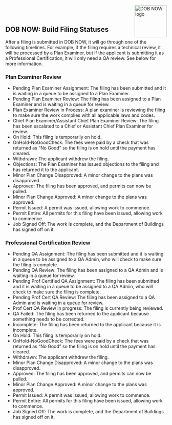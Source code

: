 <img align="right" width="100" height="100" src="https://github.com/cnicklin/D3_DOBNOW_Milestone/blob/gh-pages/01-dob-now-logo.jpg" alt="DOB NOW logo">
<br><br>

## DOB NOW: Build Filing Statuses

After a filing is submitted in DOB NOW, it will go through one of the following timelines. For example, if the filing requires a technical review, it will be processed by a Plan Examiner, but if the applicant is submitting it as a Professional Certification, it will only need a QA review. See below for more information.

### Plan Examiner Review
* Pending Plan Examiner Assignment: The filing has been submitted and it is waiting in a queue to be assigned to a Plan Examiner. 
* Pending Plan Examiner Review: The filing has been assigned to a Plan Examiner and is waiting in a queue for review.
* Plan Examiner Review in Process: A plan examiner is reviewing the filing to make sure the work complies with all applicable laws and codes. 
* Chief Plan Examiner/Assistant Chief Plan Examiner Review: The filing has been escalated to a Chief or Assistant Chief Plan Examiner for review.
* On Hold: This filing is temporarily on hold.
* OnHold-NoGoodCheck: The fees were paid by a check that was returned as “No Good” so the filing is on hold until the payment has cleared.
* Withdrawn: The applicant withdrew the filing.
* Objections: The Plan Examiner has issued objections to the filing and has returned it to the applicant.
* Minor Plan Change Disapproved: A minor change to the plans was disapproved.
* Approved: The filing has been approved, and permits can now be pulled.
* Minor Plan Change Approved: A minor change to the plans was approved.
* Permit Issued: A permit was issued, allowing work to commence.
* Permit Entire: All permits for this filing have been issued, allowing work to commence.
* Job Signed Off: The work is complete, and the Department of Buildings has signed off on it.

### Professional Certification Review
* Pending QA Assignment: The filing has been submitted and it is waiting in a queue to be assigned to a QA Admin, who will check to make sure the filing is complete.
* Pending QA Review: The filing has been assigned to a QA Admin and is waiting in a queue for review.
* Pending Prof Certified QA Assignment: The filing has been submitted and it is waiting in a queue to be assigned to a QA Admin, who will check to make sure the filing is complete.
* Pending Prof Cert QA Review: The filing has been assigned to a QA Admin and is waiting in a queue for review.
* Prof Cert QA Review in progress: The filing is currently being reviewed.
* QA Failed: The filing has been returned to the applicant because something needs to be corrected. 
* Incomplete: The filing has been returned to the applicant because it is incomplete.
* On Hold: This filing is temporarily on hold.
* OnHold-NoGoodCheck: The fees were paid by a check that was returned as “No Good” so the filing is on hold until the payment has cleared.
* Withdrawn: The applicant withdrew the filing.
* Minor Plan Change Disapproved: A minor change to the plans was disapproved.
* Approved: The filing has been approved, and permits can now be pulled.
* Minor Plan Change Approved: A minor change to the plans was approved.
* Permit Issued: A permit was issued, allowing work to commence.
* Permit Entire: All permits for this filing have been issued, allowing work to commence.
* Job Signed Off: The work is complete, and the Department of Buildings has signed off on it.

